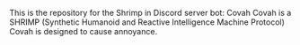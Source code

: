 This is the repository for the Shrimp in Discord server bot: Covah
Covah is a SHRIMP (Synthetic Humanoid and Reactive Intelligence Machine Protocol)
Covah is designed to cause annoyance.
